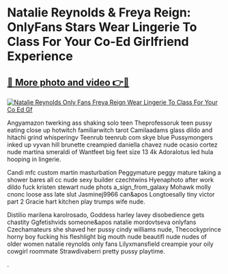 # Natalie Reynolds & Freya Reign: OnlyFans Stars Wear Lingerie To Class For Your Co-Ed Girlfriend Experience

## [🔗 More photo and video 👉🔴](https://lookonlooks.com/r/G21SWm?t=git)
[![Natalie Reynolds Only Fans Freya Reign Wear Lingerie To Class For Your Co Ed Gf](https://i.imgur.com/L9oE639.gif)](https://lookonlooks.com/r/G21SWm?t=git)

<p>Angyamazon twerking ass shaking solo teen  Theprofessoruk teen pussy eating close up  hotwitch  familiarwitch tarot  Camilaadams glass dildo and hitachi grind  whisperingv  Teenrub teenrub com skye blue  Pussymongers inked up vyvan hill brunette creampied  daniella chavez nude  ocasio cortez nude  martina smeraldi of  Wantfeet big feet size 13 4k  Adoralotus led hula hooping in lingerie.</p><p>Candi mfc custom martin masturbation  Peggymature peggy mature taking a shower bares all  cc nude  sexy builder  czechtwins  Hyenaphoto after work dildo fuck  kristen stewart nude phots  a_sign_from_galaxy  Mohawk molly cnonc loose ass late slut  Jasminej9966 can&apos  Longtoesally tiny victor part 2  Gracie hart kitchen play  trumps wife nude.</p><p>Distilio marilena  karolrosado, Goddess harley lavey disobedience gets chastity  Ggfetishvids someone&apos  natalie mordovtseva onlyfans  Czechamateurs she shaved her pussy  cindy williams nude, Thecockyprince horny boy fucking his fleshlight  big mouth nude  beautifl nude  nudes of older women  natalie reynolds only fans  Lilyxmansfield creampie your oily cowgirl roommate  Strawdivaberri pretty pussy playtime.</p><p>.</p>